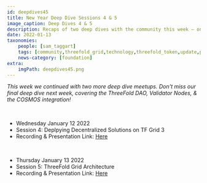 ```yaml
---
id: deepdives45
title: New Year Deep Dive Sessions 4 & 5
image_caption: Deep Dives 4 & 5
description: Recaps of two deep dives with the community this week – one more next week!
date: 2022-01-13
taxonomies:
    people: [sam_taggart]
    tags: [community,threefold_grid,technology,threefold_token,update,peer_to_peer]
    news-category: [foundation]
extra:
    imgPath: deepdives45.png
---
```


*This week we continued with two more deep dive meetups. Don't miss our final deep dive next week, covering the ThreeFold DAO, Validator Nodes, & the COSMOS integration!*

<br/>

- Wednesday January 12 2022
- Session 4: Deplpying Decentralized Solutions on TF Grid 3
- Recording & Presentation Link: [Here](https://forum.threefold.io/t/tf-deep-dive-session-4-deploying-decentralized-solutions-on-tf-grid-3/1751)

<br/>

- Thursday January 13 2022
- Session 5: ThreeFold Grid Architecture
- Recording & Presentation Link: [Here](https://forum.threefold.io/t/tf-deep-dive-session-5-threefold-grid-architecture/1756)